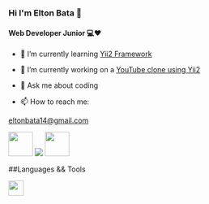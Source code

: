 ### **Hi I'm Elton Bata** 👋
#### Web Developer Junior 💻❤

- 🌱 I’m currently learning [Yii2 Framework](https://www.yiiframework.com/)

- 🔭 I’m currently working on a [YouTube clone using Yii2](https://www.youtube.com/watch?v=whuIf33v2Ug&t=2s)

- 💬 Ask me about coding

- 📫 How to reach me: 

[eltonbata14@gmail.com](eltonbata14@gmail.com)

[<img src = "https://cdn.icon-icons.com/icons2/840/PNG/512/Whatsapp_icon-icons.com_66931.png" width="48px"/>](https://wa.me/qr/H3FNOAZQMGK7D1)
[<img src = "https://icons.iconarchive.com/icons/limav/flat-gradient-social/48/Linkedin-icon.png"/>](https://www.linkedin.com/mynetwork/)
[<img src = "https://hermes.digitalinnovation.one/assets/diome/logo.svg" width="48px"/>](https://web.dio.me/track/spread-fullstack-developer)

##Languages && Tools

<img src = "https://cdn-icons-png.flaticon.com/128/5968/5968267.png" width = "30px">

<!--
**EltonBata/EltonBata** is a ✨ _special_ ✨ repository because its `README.md` (this file) appears on your GitHub profile.

Here are some ideas to get you started:



- 👯 I’m looking to collaborate on ...
- 🤔 I’m looking for help with ...
- 💬 Ask me about ...
- 📫 How to reach me: ...
- 😄 Pronouns: ...
- ⚡ Fun fact: ...
-->
